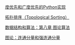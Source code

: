 [度优先和广度优先的Python实现](https://blog.csdn.net/changyuanchn/article/details/79008760)

[拓扑排序（Topological Sorting）](https://blog.csdn.net/lisonglisonglisong/article/details/45543451)

[数据结构和算法：第八章 图论算法](https://blog.csdn.net/qq_21125183/article/details/83717462)

[图论：连通分量和强连通分量](https://zhuanlan.zhihu.com/p/37792015)


